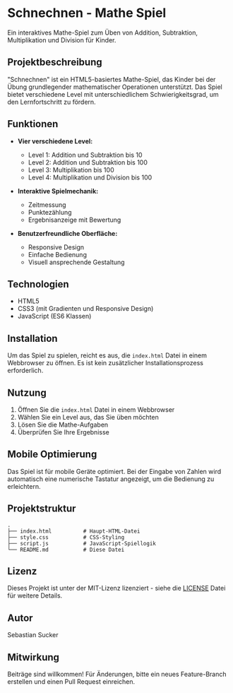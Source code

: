 # Schnechnen - Mathe Spiel

Ein interaktives Mathe-Spiel zum Üben von Addition, Subtraktion, Multiplikation und Division für Kinder.

## Projektbeschreibung

"Schnechnen" ist ein HTML5-basiertes Mathe-Spiel, das Kinder bei der Übung grundlegender mathematischer Operationen unterstützt. Das Spiel bietet verschiedene Level mit unterschiedlichem Schwierigkeitsgrad, um den Lernfortschritt zu fördern.

## Funktionen

- **Vier verschiedene Level:**
  - Level 1: Addition und Subtraktion bis 10
  - Level 2: Addition und Subtraktion bis 100
  - Level 3: Multiplikation bis 100
  - Level 4: Multiplikation und Division bis 100

- **Interaktive Spielmechanik:**
  - Zeitmessung
  - Punktezählung
  - Ergebnisanzeige mit Bewertung

- **Benutzerfreundliche Oberfläche:**
  - Responsive Design
  - Einfache Bedienung
  - Visuell ansprechende Gestaltung

## Technologien

- HTML5
- CSS3 (mit Gradienten und Responsive Design)
- JavaScript (ES6 Klassen)

## Installation

Um das Spiel zu spielen, reicht es aus, die `index.html` Datei in einem Webbrowser zu öffnen. Es ist kein zusätzlicher Installationsprozess erforderlich.

## Nutzung

1. Öffnen Sie die `index.html` Datei in einem Webbrowser
2. Wählen Sie ein Level aus, das Sie üben möchten
3. Lösen Sie die Mathe-Aufgaben
4. Überprüfen Sie Ihre Ergebnisse

## Mobile Optimierung

Das Spiel ist für mobile Geräte optimiert. Bei der Eingabe von Zahlen wird automatisch eine numerische Tastatur angezeigt, um die Bedienung zu erleichtern.

## Projektstruktur

```
.
├── index.html          # Haupt-HTML-Datei
├── style.css           # CSS-Styling
├── script.js           # JavaScript-Spiellogik
└── README.md           # Diese Datei
```

## Lizenz

Dieses Projekt ist unter der MIT-Lizenz lizenziert - siehe die [LICENSE](LICENSE) Datei für weitere Details.

## Autor

Sebastian Sucker

## Mitwirkung

Beiträge sind willkommen! Für Änderungen, bitte ein neues Feature-Branch erstellen und einen Pull Request einreichen.
